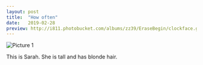 ```yaml
---
layout: post
title:  "How often"
date:   2019-02-28 
preview: http://i811.photobucket.com/albums/zz39/EraseBegin/clockface.gif
---
```


![Picture 1](http://i811.photobucket.com/albums/zz39/EraseBegin/clockface.gif)

This is Sarah. She is tall and has blonde hair.
